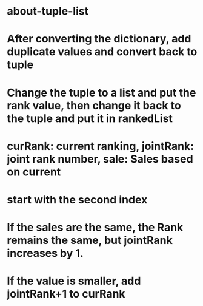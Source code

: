 # about-tuple-list

# After converting the dictionary, add duplicate values ​​and convert back to tuple
# Change the tuple to a list and put the rank value, then change it back to the tuple and put it in rankedList
# curRank: current ranking, jointRank: joint rank number, sale: Sales based on current
# start with the second index
# If the sales are the same, the Rank remains the same, but jointRank increases by 1.
# If the value is smaller, add jointRank+1 to curRank
